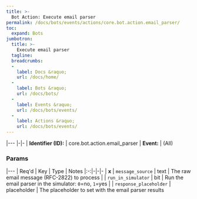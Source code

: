 ```yaml
---
title: >-
  Bot Action: Execute email parser
permalink: /docs/bots/events/actions/core.bot.action.email_parser/
toc:
  expand: Bots
jumbotron:
  title: >-
    Execute email parser
  tagline: 
  breadcrumbs:
  -
    label: Docs &raquo;
    url: /docs/home/
  -
    label: Bots &raquo;
    url: /docs/bots/
  -
    label: Events &raquo;
    url: /docs/bots/events/
  -
    label: Actions &raquo;
    url: /docs/bots/events/
---
```


|---
|-|-
| **Identifier (ID):** | core.bot.action.email_parser
| **Event:** | (All)

### Params

|---
| Req'd | Key | Type | Notes 
|:-:|-|-|-
| **x** | `message_source` | text | The raw email message (RFC-2822) to process
|  | `run_in_simulator` | bit | Run the email parser in the simulator: `0`=no, `1`=yes
|  | `response_placeholder` | placeholder | The placeholder to set with the email parser results
